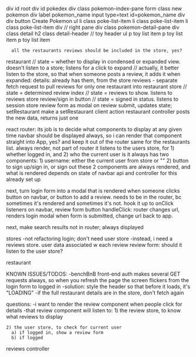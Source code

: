 div id root
  div id pokedex
    div class pokemon-index-pane
      form class new pokemon
        div
          label pokemon_name
          input type=text id=pokemon_name
        div
        div
        button Create Pokemon
      ul
        li class poke-list-item
        li class poke-list-item
        li class poke-list-item
    div // right pane
      div class pokemon-detail-pane
        div class detail
        h2 class detail-header // toy header
        ul
          p toy list item
          p toy list item
          p toy list item


      all the restaurants reviews should be included in the store, yes?


  restaurant // state = whether to display in condensed or expanded view.  doesn't listen to a store; listens for a click to    expand // actually, it better listen to the store, so that when someone posts a review, it adds it
    when expanded:
      details: already has them, from the store
      reviews - separate fetch request to pull reviews for only one restaurant into restaurant store // state = determined
        review index // state = reviews to show. listens to reviews store
        review/sign in button // state = signed in status.  listens to session store
        review form as modal
        on review submit, updates state; setRestaurant
          make a setRestaurant client action
          restaurant controller posts the new data, returns just one


  react router: its job is to decide what components to display at any given time
  navbar
    should be displayed always, so i can render that component straight into App, yes? and keep it out of the router
      same for the restaurants list.  always render, not part of router
    it listens to the users store, for
      1) whether logged in, and
      2) who the current user is
    it always has two components:
      1) username: either the current user from store or ""
      2) button to sign up/sign in, or sign out
      these 2 components are always rendered, and what is rendered depends on state of navbar
    api and controller for this already set up

  next, turn login form into a modal that is rendered when someone clicks button on navbar, or button to add a review.
    needs to be in the router, bc sometimes it's rendered and sometimes it's not.
    hook it up to onClick listeners on navbar, review form button
      handleClick:  router changes url, renders login modal
    when form is submitted, change url back to app.

  next, make search results
    not in router; always displayed


  stores
    -not refactoring login; don't need user store
    -instead, i need a reviews store. user data associated w each review
  review form: should it listen to the user store?

  restaurant



KNOWN ISSUES/TODOS:
-benchBnB front-end auth makes several GET requests always, so when you
 refresh the page the screen flickers from the login form to logged in
  -solution:  style the header so that before it loads, it's "LOADING"
-if the full restaurant details are in the store, don't fetch again



questions:
-i want to render the review component when people click for details
  -that review component will listen to:
    1) the review store, to know what reviews to display

    2) the user store, to check for current user
      a) if logged in, show a review form
      b) if logged


reviews controller

